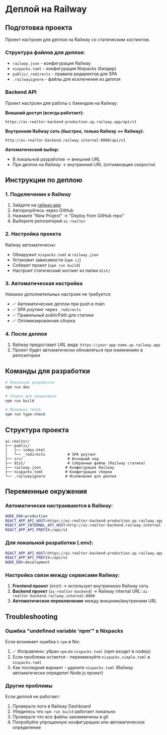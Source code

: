 # Деплой на Railway

## Подготовка проекта

Проект настроен для деплоя на Railway со статическим хостингом.

### Структура файлов для деплоя:

- `railway.json` - конфигурация Railway
- `nixpacks.toml` - конфигурация Nixpacks (билдер)
- `public/_redirects` - правила редиректов для SPA
- `.railwayignore` - файлы для исключения из деплоя

### Backend API

Проект настроен для работы с бэкендом на Railway:

**Внешний доступ (всегда работает):**
```
https://ai-realtor-backend-production.up.railway.app/api/v1
```

**Внутренняя Railway сеть (быстрее, только Railway ↔ Railway):**
```
http://ai-realtor-backend.railway.internal:8080/api/v1
```

**Автоматический выбор:**
- В локальной разработке → внешний URL
- При деплое на Railway → внутренний URL (оптимизация скорости)

## Инструкции по деплою

### 1. Подключение к Railway

1. Зайдите на [railway.app](https://railway.app)
2. Авторизуйтесь через GitHub
3. Нажмите "New Project" → "Deploy from GitHub repo"
4. Выберите репозиторий `ai-realtor`

### 2. Настройка проекта

Railway автоматически:
- Обнаружит `nixpacks.toml` и `railway.json`
- Установит зависимости (`npm ci`)
- Соберет проект (`npm run build`)
- Настроит статический хостинг из папки `dist/`

### 3. Автоматическая настройка

Никаких дополнительных настроек не требуется:
- ✅ Автоматические деплои при push в main
- ✅ SPA роутинг через `_redirects`
- ✅ Правильный publicPath для статики
- ✅ Оптимизированная сборка

### 4. После деплоя

1. Railway предоставит URL вида: `https://your-app-name.up.railway.app`
2. Проект будет автоматически обновляться при изменениях в репозитории

## Команды для разработки

```bash
# Локальная разработка
npm run dev

# Сборка для продакшена  
npm run build

# Проверка типов
npm run type-check
```

## Структура проекта

```
ai-realtor/
├── public/
│   ├── index.html
│   └── _redirects          # SPA роутинг
├── src/                    # Исходный код
├── dist/                   # Собранные файлы (Railway статика)
├── railway.json           # Конфигурация Railway
├── nixpacks.toml          # Конфигурация сборки
└── .railwayignore         # Исключения для деплоя
```

## Переменные окружения

### Автоматически настраиваются в Railway:

```bash
NODE_ENV=production
REACT_APP_API_HOST=https://ai-realtor-backend-production.up.railway.app
REACT_APP_INTERNAL_API_HOST=http://ai-realtor-backend.railway.internal:8080
REACT_APP_API_PREFIX=/api/v1
```

### Для локальной разработки (.env):

```bash
REACT_APP_API_HOST=https://ai-realtor-backend-production.up.railway.app
REACT_APP_API_PREFIX=/api/v1
NODE_ENV=development
```

### Настройка связи между сервисами Railway:

1. **Frontend проект** (этот) → использует внутреннюю Railway сеть
2. **Backend проект** (`ai-realtor-backend`) → Railway internal URL: `ai-realtor-backend.railway.internal:8080`
3. **Автоматическое переключение** между внешним/внутренним URL

## Troubleshooting

### Ошибка "undefined variable 'npm'" в Nixpacks

Если возникает ошибка с `npm` в Nix:
1. ✅ Исправлено: убран `npm` из `nixpacks.toml` (npm входит в nodejs)
2. Если проблема остается - переименуйте `nixpacks.simple.toml` в `nixpacks.toml`
3. Как последний вариант - удалите `nixpacks.toml` (Railway автоматически определит Node.js проект)

### Другие проблемы

Если деплой не работает:
1. Проверьте логи в Railway Dashboard
2. Убедитесь что `npm run build` работает локально
3. Проверьте что все файлы закоммичены в git
4. Попробуйте упрощенную конфигурацию или автоматическое определение
